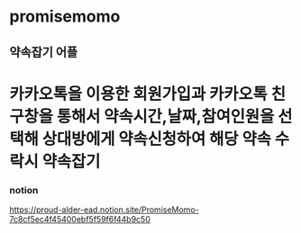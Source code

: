 # promisemomo

## 약속잡기 어플
# 카카오톡을 이용한 회원가입과 카카오톡 친구창을 통해서 약속시간,날짜,참여인원을 선택해 상대방에게 약속신청하여 해당 약속 수락시 약속잡기

### notion 
https://proud-alder-ead.notion.site/PromiseMomo-7c8cf5ec4f45400ebf5f59f6f44b9c50
